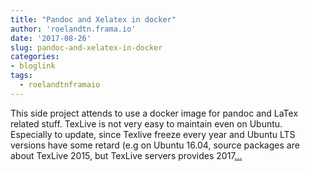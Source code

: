 ```yaml
---
title: "Pandoc and Xelatex in docker"
author: 'roelandtn.frama.io'
date: '2017-08-26'
slug: pandoc-and-xelatex-in-docker
categories:
- bloglink
tags:
  - roelandtnframaio
---
```


This side project attends to use a docker image for pandoc and LaTex related stuff. TexLive is not very easy to maintain even on Ubuntu. Especially to update, since Texlive freeze every year and Ubuntu LTS versions have some retard (e.g on Ubuntu 16.04, source packages are about TexLive 2015, but TexLive servers provides 2017[... <i class="fas fa-external-link-alt"></i>](https://roelandtn.frama.io/post/august2017/)

